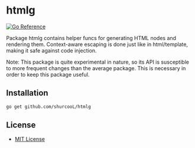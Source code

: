 htmlg
=====

[![Go Reference](https://pkg.go.dev/badge/github.com/shurcooL/htmlg.svg)](https://pkg.go.dev/github.com/shurcooL/htmlg)

Package htmlg contains helper funcs for generating HTML nodes and rendering them.
Context-aware escaping is done just like in html/template, making it safe against code injection.

Note: This package is quite experimental in nature, so its API is susceptible to more frequent
changes than the average package. This is necessary in order to keep this package useful.

Installation
------------

```sh
go get github.com/shurcooL/htmlg
```

License
-------

-	[MIT License](LICENSE)
